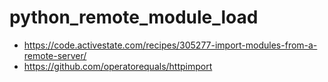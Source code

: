 # python_remote_module_load

- https://code.activestate.com/recipes/305277-import-modules-from-a-remote-server/
- https://github.com/operatorequals/httpimport
